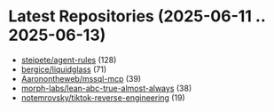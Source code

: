 # Latest Repositories (2025-06-11 .. 2025-06-13)

- [steipete/agent-rules](https://github.com/steipete/agent-rules) (128)
- [bergice/liquidglass](https://github.com/bergice/liquidglass) (71)
- [Aaronontheweb/mssql-mcp](https://github.com/Aaronontheweb/mssql-mcp) (39)
- [morph-labs/lean-abc-true-almost-always](https://github.com/morph-labs/lean-abc-true-almost-always) (38)
- [notemrovsky/tiktok-reverse-engineering](https://github.com/notemrovsky/tiktok-reverse-engineering) (19)
